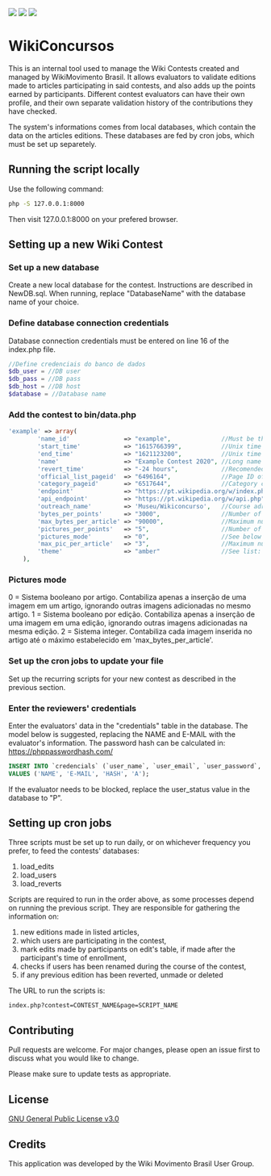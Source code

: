 <img src="https://img.shields.io/github/issues/WikiMovimentoBrasil/wikiconcursos?style=for-the-badge"/> <img src="https://img.shields.io/github/license/WikiMovimentoBrasil/wikiconcursos?style=for-the-badge"/> <img src="https://img.shields.io/github/languages/top/WikiMovimentoBrasil/wikiconcursos?style=for-the-badge"/>
# WikiConcursos

This is an internal tool used to manage the Wiki Contests created and managed by WikiMovimento Brasil. It allows evaluators to validate editions made to articles participating in said contests, and also adds up the points earned by participants. Different contest evaluators can have their own profile, and their own separate validation history of the contributions they have checked.

The system's informations comes from local databases, which contain the data on the articles editions. These databases are fed by cron jobs, which must be set up separetely. 


## Running the script locally
Use the following command:
```bash
php -S 127.0.0.1:8000
```

Then visit 127.0.0.1:8000 on your prefered browser. 

## Setting up a new Wiki Contest

### Set up a new database
Create a new local database for the contest. Instructions are described in NewDB.sql. When running, replace "DatabaseName" with the database name of your choice.

### Define database connection credentials
Database connection credentials must be entered on line 16 of the index.php file.

```php
//Define credenciais do banco de dados
$db_user = //DB user
$db_pass = //DB pass
$db_host = //DB host
$database = //Database name
```

### Add the contest to bin/data.php
```php
'example' => array(
        'name_id'               => "example",              //Must be the same as the array key
        'start_time'            => "1615766399",           //Unix time
        'end_time'              => "1621123200",           //Unix time
        'name'                  => "Example Contest 2020", //Long name of the contest
        'revert_time'           => "-24 hours",            //Recomended, but can be changed
        'official_list_pageid'  => "6496164",              //Page ID of the list of articles
        'category_pageid'       => "6517644",              //Category containing the articles
        'endpoint'              => "https://pt.wikipedia.org/w/index.php",
        'api_endpoint'          => "https://pt.wikipedia.org/w/api.php",
        'outreach_name'         => 'Museu/Wikiconcurso',   //Course adress at outreachdashboard.wmflabs.org
        'bytes_per_points'      => "3000",                 //Number of bytes needed to reach 1 point
        'max_bytes_per_article' => "90000",                //Maximum number of bytes allowed per article, per participant
        'pictures_per_points'   => "5",                    //Number of images needed to reach 1 point
        'pictures_mode'         => "0",                    //See below
        'max_pic_per_article'   => "3",                    //Maximum number of pictures allowed per article, per participant
        'theme'                 => "amber"                 //See list: https://www.w3schools.com/w3css/w3css_colors.asp
    ),
```

### Pictures mode
0 = Sistema booleano por artigo. Contabiliza apenas a inserção de uma imagem em um artigo, ignorando outras imagens adicionadas no mesmo artigo.
1 = Sistema booleano por edição. Contabiliza apenas a inserção de uma imagem em uma edição, ignorando outras imagens adicionadas na mesma edição.
2 = Sistema integer. Contabiliza cada imagem inserida no artigo até o máximo estabelecido em 'max_bytes_per_article'.

### Set up the cron jobs to update your file
Set up the recurring scripts for your new contest as described in the previous section.

### Enter the reviewers' credentials
Enter the evaluators' data in the "credentials" table in the database. The model below is suggested, replacing the NAME and E-MAIL with the evaluator's information. The password hash can be calculated in: https://phppasswordhash.com/

```sql
INSERT INTO `credencials` (`user_name`, `user_email`, `user_password`, `user_status`) 
VALUES ('NAME', 'E-MAIL', 'HASH', 'A');
```

If the evaluator needs to be blocked, replace the user_status value in the database to "P".

## Setting up cron jobs
Three scripts must be set up to run daily, or on whichever frequency you prefer, to feed the contests' databases:
1. load_edits
2. load_users
3. load_reverts

Scripts are required to run in the order above, as some processes depend on running the previous script. They are responsible for gathering the information on:
1. new editions made in listed articles,
2. which users are participating in the contest,
3. mark edits made by participants on edit's table, if made after the participant's time of enrollment,
4. checks if users has been renamed during the course of the contest,
6. if any previous edition has been reverted, unmade or deleted

The URL to run the scripts is:
```
index.php?contest=CONTEST_NAME&page=SCRIPT_NAME
```

## Contributing
Pull requests are welcome. For major changes, please open an issue first to discuss what you would like to change.

Please make sure to update tests as appropriate.

## License
[GNU General Public License v3.0](https://github.com/WikiMovimentoBrasil/wikimotivos/blob/master/LICENSE)

## Credits
This application was developed by the Wiki Movimento Brasil User Group.
